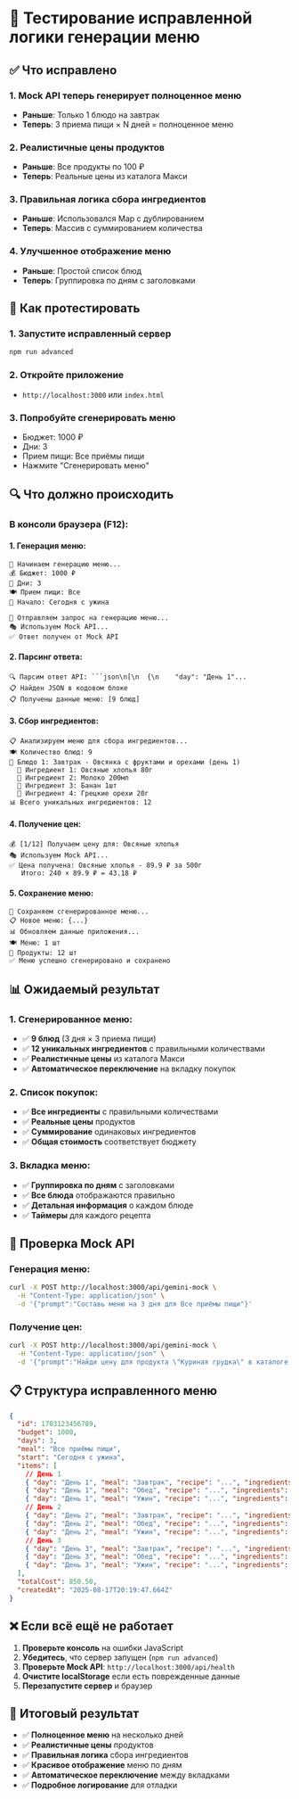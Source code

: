 # 🔧 Тестирование исправленной логики генерации меню

## ✅ Что исправлено

### 1. **Mock API теперь генерирует полноценное меню**
- **Раньше**: Только 1 блюдо на завтрак
- **Теперь**: 3 приема пищи × N дней = полноценное меню

### 2. **Реалистичные цены продуктов**
- **Раньше**: Все продукты по 100 ₽
- **Теперь**: Реальные цены из каталога Макси

### 3. **Правильная логика сбора ингредиентов**
- **Раньше**: Использовался Map с дублированием
- **Теперь**: Массив с суммированием количества

### 4. **Улучшенное отображение меню**
- **Раньше**: Простой список блюд
- **Теперь**: Группировка по дням с заголовками

## 🧪 Как протестировать

### 1. Запустите исправленный сервер
```bash
npm run advanced
```

### 2. Откройте приложение
- `http://localhost:3000` или `index.html`

### 3. Попробуйте сгенерировать меню
- Бюджет: 1000 ₽
- Дни: 3
- Прием пищи: Все приёмы пищи
- Нажмите "Сгенерировать меню"

## 🔍 Что должно происходить

### В консоли браузера (F12):

#### 1. **Генерация меню:**
```
🚀 Начинаем генерацию меню...
💰 Бюджет: 1000 ₽
📅 Дни: 3
🍽️ Прием пищи: Все
📍 Начало: Сегодня с ужина

🤖 Отправляем запрос на генерацию меню...
🎭 Используем Mock API...
✅ Ответ получен от Mock API
```

#### 2. **Парсинг ответа:**
```
🔍 Парсим ответ API: ```json\n[\n  {\n    "day": "День 1"...
📋 Найден JSON в кодовом блоке
📋 Получены данные меню: [9 блюд]
```

#### 3. **Сбор ингредиентов:**
```
📋 Анализируем меню для сбора ингредиентов...
🍽️ Количество блюд: 9
📝 Блюдо 1: Завтрак - Овсянка с фруктами и орехами (день 1)
  🥄 Ингредиент 1: Овсяные хлопья 80г
  🥄 Ингредиент 2: Молоко 200мл
  🥄 Ингредиент 3: Банан 1шт
  🥄 Ингредиент 4: Грецкие орехи 20г
📊 Всего уникальных ингредиентов: 12
```

#### 4. **Получение цен:**
```
💰 [1/12] Получаем цену для: Овсяные хлопья
🎭 Используем Mock API...
✅ Цена получена: Овсяные хлопья - 89.9 ₽ за 500г
   Итого: 240 × 89.9 ₽ = 43.18 ₽
```

#### 5. **Сохранение меню:**
```
💾 Сохраняем сгенерированное меню...
📋 Новое меню: {...}
📊 Обновляем данные приложения...
🍽️ Меню: 1 шт
🛒 Продукты: 12 шт
✅ Меню успешно сгенерировано и сохранено
```

## 📊 Ожидаемый результат

### 1. **Сгенерированное меню:**
- ✅ **9 блюд** (3 дня × 3 приема пищи)
- ✅ **12 уникальных ингредиентов** с правильными количествами
- ✅ **Реалистичные цены** из каталога Макси
- ✅ **Автоматическое переключение** на вкладку покупок

### 2. **Список покупок:**
- ✅ **Все ингредиенты** с правильными количествами
- ✅ **Реальные цены** продуктов
- ✅ **Суммирование** одинаковых ингредиентов
- ✅ **Общая стоимость** соответствует бюджету

### 3. **Вкладка меню:**
- ✅ **Группировка по дням** с заголовками
- ✅ **Все блюда** отображаются правильно
- ✅ **Детальная информация** о каждом блюде
- ✅ **Таймеры** для каждого рецепта

## 🔧 Проверка Mock API

### Генерация меню:
```bash
curl -X POST http://localhost:3000/api/gemini-mock \
  -H "Content-Type: application/json" \
  -d '{"prompt":"Составь меню на 3 дня для Все приёмы пищи"}'
```

### Получение цен:
```bash
curl -X POST http://localhost:3000/api/gemini-mock \
  -H "Content-Type: application/json" \
  -d '{"prompt":"Найди цену для продукта \"Куриная грудка\" в каталоге Макси"}'
```

## 📋 Структура исправленного меню

```json
{
  "id": 1703123456789,
  "budget": 1000,
  "days": 3,
  "meal": "Все приёмы пищи",
  "start": "Сегодня с ужина",
  "items": [
    // День 1
    { "day": "День 1", "meal": "Завтрак", "recipe": "...", "ingredients": [...] },
    { "day": "День 1", "meal": "Обед", "recipe": "...", "ingredients": [...] },
    { "day": "День 1", "meal": "Ужин", "recipe": "...", "ingredients": [...] },
    // День 2
    { "day": "День 2", "meal": "Завтрак", "recipe": "...", "ingredients": [...] },
    { "day": "День 2", "meal": "Обед", "recipe": "...", "ingredients": [...] },
    { "day": "День 2", "meal": "Ужин", "recipe": "...", "ingredients": [...] },
    // День 3
    { "day": "День 3", "meal": "Завтрак", "recipe": "...", "ingredients": [...] },
    { "day": "День 3", "meal": "Обед", "recipe": "...", "ingredients": [...] },
    { "day": "День 3", "meal": "Ужин", "recipe": "...", "ingredients": [...] }
  ],
  "totalCost": 850.50,
  "createdAt": "2025-08-17T20:19:47.664Z"
}
```

## ❌ Если всё ещё не работает

1. **Проверьте консоль** на ошибки JavaScript
2. **Убедитесь**, что сервер запущен (`npm run advanced`)
3. **Проверьте Mock API**: `http://localhost:3000/api/health`
4. **Очистите localStorage** если есть поврежденные данные
5. **Перезапустите сервер** и браузер

## 🎯 Итоговый результат

- ✅ **Полноценное меню** на несколько дней
- ✅ **Реалистичные цены** продуктов
- ✅ **Правильная логика** сбора ингредиентов
- ✅ **Красивое отображение** меню по дням
- ✅ **Автоматическое переключение** между вкладками
- ✅ **Подробное логирование** для отладки 